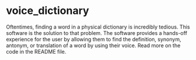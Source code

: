 # voice_dictionary
Oftentimes, finding a word in a physical dictionary is incredibly tedious. This software is the solution to that problem. The software provides a hands-off experience for the user by allowing them to find the definition, synonym, antonym, or translation of a word by using their voice. Read more on the code in the README file.
